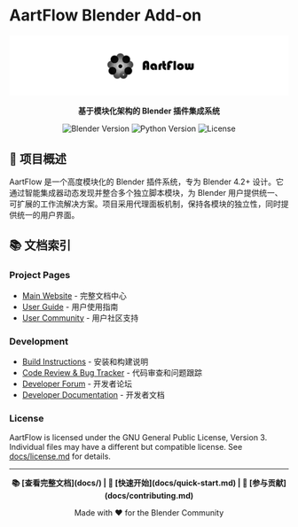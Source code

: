 ﻿# AartFlow Blender Add-on

![AartFlow Logo](texture/1.png)

<p align="center">
<strong>基于模块化架构的 Blender 插件集成系统</strong>
</p>

<p align="center">
<img src="https://img.shields.io/badge/Blender-4.2+-orange?style=flat-square&logo=blender" alt="Blender Version">
<img src="https://img.shields.io/badge/Python-3.10+-blue?style=flat-square&logo=python" alt="Python Version">
<img src="https://img.shields.io/badge/License-GPL--3.0-green?style=flat-square" alt="License">
</p>

## 📖 项目概述

AartFlow 是一个高度模块化的 Blender 插件系统，专为 Blender 4.2+ 设计。它通过智能集成器动态发现并整合多个独立脚本模块，为 Blender 用户提供统一、可扩展的工作流解决方案。项目采用代理面板机制，保持各模块的独立性，同时提供统一的用户界面。

## 📚 文档索引

### Project Pages
- [Main Website](docs/) - 完整文档中心
- [User Guide](docs/tutorials.md) - 用户使用指南
- [User Community](docs/support.md) - 用户社区支持

### Development
- [Build Instructions](docs/installation.md) - 安装和构建说明
- [Code Review & Bug Tracker](https://github.com/yizhww/AartFlow_blender/issues) - 代码审查和问题跟踪
- [Developer Forum](docs/contributing.md) - 开发者论坛
- [Developer Documentation](docs/development.md) - 开发者文档

### License
AartFlow is licensed under the GNU General Public License, Version 3. Individual files may have a different but compatible license.
See [docs/license.md](docs/license.md) for details.

---

<p align="center">
<strong>📚 [查看完整文档](docs/) | 🚀 [快速开始](docs/quick-start.md) | 🤝 [参与贡献](docs/contributing.md)</strong>
</p>

<p align="center">
Made with ❤️ for the Blender Community
</p>